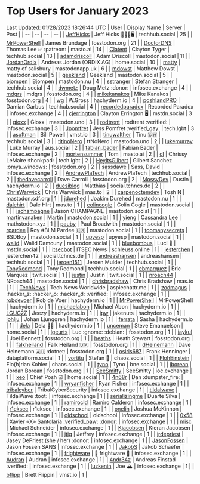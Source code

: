 # Top Users for January 2023
Last Updated: 01/28/2023 18:26:44 UTC
| User | Display Name | Server | Post |
| -- | -- | -- | -- |
| [JeffHicks](https://techhub.social/@JeffHicks) | Jeff Hicks 🐶🎼🍷🖥️ | techhub.social | 25 |
| [MrPowerShell](https://fosstodon.org/@MrPowerShell) | James Brundage | fosstodon.org | 21 |
| [DoctorDNS](https://masto.ai/@DoctorDNS) | Thomas Lee ✅ :patreon: | masto.ai | 14 |
| [Clatent](https://techhub.social/@Clatent) | Clayton Tyger | techhub.social | 13 |
| [adamdriscoll](https://mastodon.social/@adamdriscoll) | Adam Driscoll | mastodon.social | 11 |
| [JordanOrdix](https://home.social/@JordanOrdix) | Andreas Jordan (ORDIX AG) | home.social | 10 |
| [matty](https://mastodonapp.uk/@matty) | matty of salisbury | mastodonapp.uk | 6 |
| [mdowst](https://mastodon.social/@mdowst) | Matthew Dowst | mastodon.social | 5 |
| [geekland](https://mastodon.social/@geekland) | Geekland | mastodon.social | 5 |
| [bjompen](https://mastodon.nu/@bjompen) | Bjompen | mastodon.nu | 4 |
| [sstranger](https://techhub.social/@sstranger) | Stefan Stranger | techhub.social | 4 |
| [dwmetz](https://infosec.exchange/@dwmetz) | Doug Metz :donor: | infosec.exchange | 4 |
| [mdgrs](https://fosstodon.org/@mdgrs) | mdgrs | fosstodon.org | 4 |
| [mikekanakos](https://fosstodon.org/@mikekanakos) | Mike Kanakos | fosstodon.org | 4 |
| [wg](https://hachyderm.io/@wg) | W.Gross | hachyderm.io | 4 |
| [poshlandPRO](https://techhub.social/@poshlandPRO) | Damian Garbus | techhub.social | 4 |
| [recordedparadox](https://infosec.exchange/@recordedparadox) | Recorded Paradox | infosec.exchange | 4 |
| [cjerrington](https://mstdn.social/@cjerrington) | Clayton Errington 🖥️ | mstdn.social | 3 |
| [gioxx](https://mastodon.uno/@gioxx) | Gioxx | mastodon.uno | 3 |
| [rodtrent](https://infosec.exchange/@rodtrent) | rodtrent :verified: | infosec.exchange | 3 |
| [Jpomfret](https://tech.lgbt/@Jpomfret) | Jess Pomfret :verified_gay: | tech.lgbt | 3 |
| [asoftman](https://vmst.io/@asoftman) | Bill Powell | vmst.io | 3 |
| [tinuwalther](https://techhub.social/@tinuwalther) | Tinu 🇨🇭 | techhub.social | 3 |
| [titinoNero](https://mastodon.uno/@titinoNero) | ttNoNero | mastodon.uno | 2 |
| [lukemurray](https://aus.social/@lukemurray) | Luke Murray | aus.social | 2 |
| [fabian_bader](https://infosec.exchange/@fabian_bader) | Fabian Bader | infosec.exchange | 2 |
| [mortensummer](https://masto.ai/@mortensummer) | Tom | masto.ai | 2 |
| [cl](https://tech.lgbt/@cl) | Chrissy LeMaire :thonkpad: | tech.lgbt | 2 |
| [HeyItsGilbert](https://fosstodon.org/@HeyItsGilbert) | Gilbert Sanchez :omya_windows: | fosstodon.org | 2 |
| [sassdawe](https://infosec.exchange/@sassdawe) | Sass, David | infosec.exchange | 2 |
| [AndrewPlaTech](https://techhub.social/@AndrewPlaTech) | AndrewPlaTech | techhub.social | 2 |
| [thedavecarroll](https://fosstodon.org/@thedavecarroll) | Dave Carroll | fosstodon.org | 2 |
| [MossyDev](https://hachyderm.io/@MossyDev) | Dustin | hachyderm.io | 2 |
| [duesiblog](https://social.tchncs.de/@duesiblog) | Matthias | social.tchncs.de | 2 |
| [ChrisWarwick](https://mas.to/@ChrisWarwick) | Chris Warwick | mas.to | 2 |
| [carpenoctemdev](https://mastodon.sdf.org/@carpenoctemdev) | Tosh N | mastodon.sdf.org | 1 |
| [jdurehed](https://mastodon.nu/@jdurehed) | Joakim Durehed | mastodon.nu | 1 |
| [dalehirt](https://mas.to/@dalehirt) | Dale HIrt | mas.to | 1 |
| [colincogle](https://mastodon.social/@colincogle) | Colin Cogle | mastodon.social | 1 |
| [jachampagne](https://mastodon.social/@jachampagne) | Jason CHAMPAGNE | mastodon.social | 1 |
| [martinvanaken](https://mastodon.social/@martinvanaken) | Martin | mastodon.social | 1 |
| [yieng](https://mathstodon.xyz/@yieng) | Cassandra Lee | mathstodon.xyz | 1 |
| [pauby](https://mastodon.social/@pauby) | Paul Broadwith | mastodon.social | 1 |
| [rpardee](https://mastodon.social/@rpardee) | Roy #BLM Pardee  🇺🇸 | mastodon.social | 1 |
| [toomanysecrets](https://mastodon.social/@toomanysecrets) | BSDBoy | mastodon.social | 1 |
| [upyesp](https://mastodon.social/@upyesp) | upyesp | mastodon.social | 1 |
| [walid](https://mastodon.social/@walid) | Walid Damouny | mastodon.social | 1 |
| [bluebombus](https://mstdn.social/@bluebombus) | Luci 🐝 | mstdn.social | 1 |
| [itsecbot](https://schleuss.online/@itsecbot) | ITSEC News | schleuss.online | 1 |
| [jesterchen](https://social.tchncs.de/@jesterchen) | jesterchen42 | social.tchncs.de | 1 |
| [andreashansen](https://techhub.social/@andreashansen) | andreashansen | techhub.social | 1 |
| [jeroen1511](https://techhub.social/@jeroen1511) | Jeroen Mulder | techhub.social | 1 |
| [TonyRedmond](https://techhub.social/@TonyRedmond) | Tony Redmond | techhub.social | 1 |
| [ebmarquez](https://twit.social/@ebmarquez) | Eric Marquez | twit.social | 1 |
| [justin](https://twit.social/@justin) | Justin | twit.social | 1 |
| [nroach44](https://mastodon.social/@nroach44) | NRoach44 | mastodon.social | 1 |
| [chrisbradshaw](https://mas.to/@chrisbradshaw) | Chris Bradshaw | mas.to | 1 |
| [TechNews](https://aspiechattr.me/@TechNews) | Tech News Worldwide | aspiechattr.me | 1 |
| [zodmagus](https://infosec.exchange/@zodmagus) | :hacker_z: :hacker_o: :hacker_d: :verified: | infosec.exchange | 1 |
| [robdevoer](https://hachyderm.io/@robdevoer) | Rob de Voer | hachyderm.io | 1 |
| [MrPowerShell](https://hachyderm.io/@MrPowerShell) | MrPowerShell | hachyderm.io | 1 |
| [michaelabon](https://hachyderm.io/@michaelabon) | Michael Abon | hachyderm.io | 1 |
| [LGUG2Z](https://hachyderm.io/@LGUG2Z) | Jeezy | hachyderm.io | 1 |
| [jpw](https://hachyderm.io/@jpw) | jakenuts | hachyderm.io | 1 |
| [johlju](https://hachyderm.io/@johlju) | Johan Ljunggren | hachyderm.io | 1 |
| [ferrata](https://hachyderm.io/@ferrata) | Sasha | hachyderm.io | 1 |
| [dela](https://hachyderm.io/@dela) | Dela 🏳️‍🌈 | hachyderm.io | 1 |
| [unceman](https://home.social/@unceman) | Steve Emanuelson | home.social | 1 |
| [lgeurts](https://fosstodon.org/@lgeurts) | Luc :gnome: :debian: | fosstodon.org | 1 |
| [jaykul](https://fosstodon.org/@jaykul) | Joel Bennett | fosstodon.org | 1 |
| [heaths](https://fosstodon.org/@heaths) | Heath Stewart | fosstodon.org | 1 |
| [falkheiland](https://fosstodon.org/@falkheiland) | Falk Heiland 🇺🇦 | fosstodon.org | 1 |
| [dHeinemann](https://fosstodon.org/@dHeinemann) | Dave Heinemann 🇦🇺 :dotnet: | fosstodon.org | 1 |
| [osiris687](https://dataplatform.social/@osiris687) | Frank Henninger | dataplatform.social | 1 |
| [vortitu](https://chaos.social/@vortitu) | Stefan 🦒 | chaos.social | 1 |
| [FlohEinstein](https://chaos.social/@FlohEinstein) | Flo(h)rian Kohler | chaos.social | 1 |
| [tyno](https://bne.social/@tyno) | Tyno | bne.social | 1 |
| [jborean](https://fosstodon.org/@jborean) | Jordan Borean | fosstodon.org | 1 |
| [SeeSmitty](https://ioc.exchange/@SeeSmitty) | SeeSmitty | ioc.exchange | 1 |
| [xeo](https://home.social/@xeo) | Chief Posh ☑ | home.social | 1 |
| [4n68r](https://infosec.exchange/@4n68r) | Dan :dumpster_fire: | infosec.exchange | 1 |
| [wryanfisher](https://infosec.exchange/@wryanfisher) | Ryan Fisher | infosec.exchange | 1 |
| [tribalcyber](https://infosec.exchange/@tribalcyber) | TribalCyberSecurity | infosec.exchange | 1 |
| [tildalwave](https://infosec.exchange/@tildalwave) | TildalWave :toot: | infosec.exchange | 1 |
| [serializingme](https://infosec.exchange/@serializingme) | Duarte Silva | infosec.exchange | 1 |
| [ramirocld](https://infosec.exchange/@ramirocld) | Ramiro Calderon | infosec.exchange | 1 |
| [r1cksec](https://infosec.exchange/@r1cksec) | r1cksec | infosec.exchange | 1 |
| [onelin](https://infosec.exchange/@onelin) | Joshua McKinnon | infosec.exchange | 1 |
| [oldschool](https://infosec.exchange/@oldschool) | oldschool | infosec.exchange | 1 |
| [0x58](https://infosec.exchange/@0x58) | Xavier «X» Santolaria :verified_paw: :donor: | infosec.exchange | 1 |
| [misc](https://infosec.exchange/@misc) | Michael Schneider | infosec.exchange | 1 |
| [Kjacobsen](https://infosec.exchange/@Kjacobsen) | Kieran Jacobsen | infosec.exchange | 1 |
| [jtig](https://infosec.exchange/@jtig) | Jeffrey | infosec.exchange | 1 |
| [jrdepriest](https://infosec.exchange/@jrdepriest) | Jasey DePriest (she / her) :donor: | infosec.exchange | 1 |
| [JasonFossen](https://infosec.exchange/@JasonFossen) | Jason Fossen SANS | infosec.exchange | 1 |
| [JakobS](https://infosec.exchange/@JakobS) | Jakob Schaefer | infosec.exchange | 1 |
| [frightware](https://infosec.exchange/@frightware) | 👻 frightware 👻 | infosec.exchange | 1 |
| [Audran](https://infosec.exchange/@Audran) | Audran | infosec.exchange | 1 |
| [4ndr34z](https://infosec.exchange/@4ndr34z) | Andreas Finstad :verified: | infosec.exchange | 1 |
| [luzkenin](https://infosec.exchange/@luzkenin) | Joe 🏔️ | infosec.exchange | 1 |
| [bflipp](https://vmst.io/@bflipp) | Brett Flippin | vmst.io | 1 |
